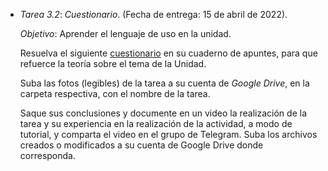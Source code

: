 



- *Tarea 3.2*: *Cuestionario*. (Fecha de entrega: 15 de abril de 2022).  

  *Objetivo*: Aprender el lenguaje de uso en la unidad.
  
  Resuelva el siguiente [cuestionario]() en su cuaderno de apuntes, para que refuerce la teoría sobre el tema de la Unidad.  
  
  Suba las fotos (legibles) de la tarea a su cuenta de *Google Drive*, en la carpeta respectiva, con el nombre de la tarea.  
  
  Saque sus conclusiones y documente en un video la realización de la tarea y su experiencia en la realización de la actividad, a modo de tutorial, y comparta el video en el grupo de Telegram. Suba los archivos creados o modificados a su cuenta de Google Drive donde corresponda.  
